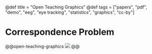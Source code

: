@def title = "Open Teaching Graphics"
@def tags = ["papers", "pdf", "demo", "eeg", "eye tracking", "statistics", "graphics", "cc-by"]

# Correspondence Problem


@@open-teaching-graphics
![](/assets/teaching-resources/open-teaching-graphics/correspondenceProblem.png)
@@



